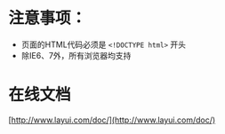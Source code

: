 # 注意事项：
* 页面的HTML代码必须是 `<!DOCTYPE html>` 开头
* 除IE6、7外，所有浏览器均支持

# 在线文档
[http://www.layui.com/doc/](http://www.layui.com/doc/)
